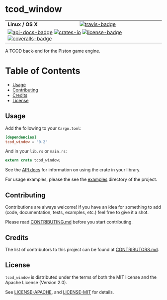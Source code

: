 # tcod_window

<table>
    <tr>
        <td><strong>Linux / OS X</strong></td>
        <td><a href="https://travis-ci.org/indiv0/tcod_window" title="Travis Build Status"><img src="https://travis-ci.org/indiv0/tcod_window.svg?branch=master" alt="travis-badge"></img></a></td>
    </tr>
    <tr>
        <td colspan="2">
            <a href="https://indiv0.github.io/tcod_window/tcod_window" title="API Docs"><img src="https://img.shields.io/badge/API-docs-blue.svg" alt="api-docs-badge"></img></a>
            <a href="https://crates.io/crates/tcod_window" title="Crates.io"><img src="https://img.shields.io/crates/v/tcod_window.svg" alt="crates-io"></img></a>
            <a href="#License" title="License: MIT/Apache-2.0"><img src="https://img.shields.io/crates/l/tcod_window.svg" alt="license-badge"></img></a>
            <a href="https://coveralls.io/github/indiv0/tcod_window?branch=master" title="Coverage Status"><img src="https://coveralls.io/repos/github/indiv0/tcod_window/badge.svg?branch=master" alt="coveralls-badge"></img></a>
        </td>
    </tr>
</table>

A TCOD back-end for the Piston game engine.


# Table of Contents

* [Usage](#usage)
* [Contributing](#contributing)
* [Credits](#credits)
* [License](#license)

## Usage

Add the following to your `Cargo.toml`:

```toml
[dependencies]
tcod_window = "0.2"
```

And in your `lib.rs` or `main.rs`:

```rust
extern crate tcod_window;
```

See the [API docs][api-docs] for information on using the crate in your library.

For usage examples, please the see the [examples][examples] directory of the
project.

## Contributing

Contributions are always welcome!
If you have an idea for something to add (code, documentation, tests, examples,
etc.) feel free to give it a shot.

Please read [CONTRIBUTING.md][contributing] before you start contributing.

## Credits

The list of contributors to this project can be found at
[CONTRIBUTORS.md][contributors].

## License

`tcod_window` is distributed under the terms of both the MIT license and the
Apache License (Version 2.0).

See [LICENSE-APACHE][license-apache], and [LICENSE-MIT][license-mit] for details.

[api-docs]: https://indiv0.github.io/tcod_window/tcod_window
[contributing]: https://github.com/indiv0/tcod_window/blob/master/CONTRIBUTING.md "Contribution Guide"
[contributors]: https://github.com/indiv0/tcod_window/blob/master/CONTRIBUTORS.md "List of Contributors"
[examples]: https://github.com/indiv0/tcod_window/tree/master/examples "tcod_window - Examples"
[license-apache]: https://github.com/indiv0/tcod_window/blob/master/LICENSE-APACHE "Apache-2.0 License"
[license-mit]: https://github.com/indiv0/tcod_window/blob/master/LICENSE-MIT "MIT License"
